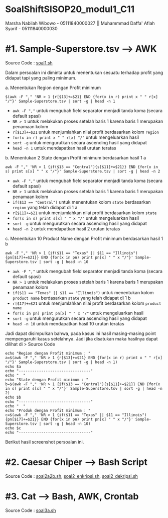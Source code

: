 # SoalShiftSISOP20_modul1_C11

Marsha Nabilah Wibowo - 05111840000027 || Muhammmad Daffa' Aflah Syarif - 05111840000030

# #1. Sample-Superstore.tsv --> AWK
Source Code : [soal1.sh](https://github.com/daffaaflah6/SoalShiftSISOP20_modul1_C11/blob/master/soal1/soal1.sh)

Dalam persoalan ini diminta untuk menentukan sesuatu terhadap profit yang didapat tapi yang paling minimum.

a. Menentukan Region dengan Profit minimum
```
$(awk -F "," 'NR > 1 {r[$13]+=$21} END {for(x in r) print x " " r[x] "/"}' Sample-Superstore.tsv | sort -g | head -n 1
```
- `awk -F ","` untuk mengubah field separator menjadi tanda koma (secara default spasi)
- `NR > 1` untuk melakukan proses setelah baris 1 karena baris 1 merupakan penamaan kolom
- `r[$13]+=$21` untuk menjumlahkan nilai profit berdasarkan kolom `region`
- `for(x in r) print x " " r[x] "/"` untuk mengeluarkan hasil
- `sort -g` untuk mengurutkan secara ascending hasil yang didapat
- `head -n 1` untuk mendapatkan hasil urutan teratas

b. Menentukan 2 State dengan Profit minimum berdasarkan hasil 1 a
```
awk -F "," 'NR > 1 {if($13 == "Central"){s[$11]+=$21}} END {for(x in s) print s[x] " " x "/"}' Sample-Superstore.tsv | sort -g | head -n 2
```
- `awk -F ","` untuk mengubah field separator menjadi tanda koma (secara default spasi)
- `NR > 1` untuk melakukan proses setelah baris 1 karena baris 1 merupakan penamaan kolom
- `if($13 == "Central")` untuk menentukan kolom `state` berdasarkan `region` yang telah didapat di 1 a
- `r[$11]+=$21` untuk menjumlahkan nilai profit berdasarkan kolom `state`
- `for(x in s) print s[x] " " x "/"` untuk mengeluarkan hasil
- `sort -g` untuk mengurutkan secara ascending hasil yang didapat
- `head -n 2` untuk mendapatkan hasil 2 urutan teratas

c. Menentukan 10 Product Name dengan Profit minimum berdasarkan hasil 1 b
```
awk -F "," 'NR > 1 {if($11 == "Texas" || $11 == "Illinois"){pn[$17]+=$21}} END {for(x in pn) print pn[x] " " x "/"}' Sample-Superstore.tsv | sort -g | head -n 10
```
- `awk -F ","` untuk mengubah field separator menjadi tanda koma (secara default spasi)
- `NR > 1` untuk melakukan proses setelah baris 1 karena baris 1 merupakan penamaan kolom
- `if($11 == "Texas" || $11 == "Illinois")` untuk menentukan kolom `product name` berdasarkan `state` yang telah didapat di 1 b
- `r[$17]+=$21` untuk menjumlahkan nilai profit berdasarkan kolom `product name`
- `for(x in pn) print pn[x] " " x "/"` untuk mengeluarkan hasil
- `sort -g` untuk mengurutkan secara ascending hasil yang didapat
- `head -n 10` untuk mendapatkan hasil 10 urutan teratas

Jadi dapat disimpulkan bahwa, pada kasus ini hasil masing-masing point mempengaruhi kasus setelahnya. Jadi jika disatukan maka hasilnya dapat dilihat di > Source Code
```
echo "Region dengan Profit minimum : "
a=$(awk -F "," 'NR > 1 {r[$13]+=$21} END {for(x in r) print x " " r[x] "/"}' Sample-Superstore.tsv | sort -g | head -n 1)
echo $a
echo "--------------------------------"
echo "	"
echo "State dengan Profit minimum : "
b=$(awk -F "," 'NR > 1 {if($13 == "Central"){s[$11]+=$21}} END {for(x in s) print s[x] " " x "/"}' Sample-Superstore.tsv | sort -g | head -n 2)
echo $b
echo "--------------------------------"
echo "	"
echo "Produk dengan Profit minimum : "
c=$(awk -F "," 'NR > 1 {if($11 == "Texas" || $11 == "Illinois"){pn[$17]+=$21}} END {for(x in pn) print pn[x] " " x "/"}' Sample-Superstore.tsv | sort -g | head -n 10)
echo $c
echo "--------------------------------"
```
Berikut hasil screenshot persoalan ini.

# #2. Caesar Chiper --> Bash Script
Source Code : [soal2a2b.sh](https://github.com/daffaaflah6/SoalShiftSISOP20_modul1_C11/blob/master/soal2/soal2a2b.sh), [soal2_enkripsi.sh](https://github.com/daffaaflah6/SoalShiftSISOP20_modul1_C11/blob/master/soal2/soal2_enkripsi.sh), [soal2_dekripsi.sh](https://github.com/daffaaflah6/SoalShiftSISOP20_modul1_C11/blob/master/soal2/soal2_dekripsi.sh)

# #3. Cat --> Bash, AWK, Crontab
Source Code : [soal3a.sh](https://github.com/daffaaflah6/SoalShiftSISOP20_modul1_C11/blob/master/soal3/soal3a.sh)
